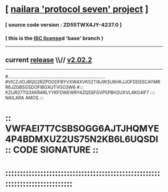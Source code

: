 
# [ [nailara 'protocol seven' project](http://nailara.network/) ]

### [ source code version : ZD55TWX4JY-4237.0 ]

### ( this is the [ISC license](license)d 'base' branch )
---
## current [release](https://github.com/nailara-technologies/protocol-7/releases) \\\\// [v2.02.2](https://github.com/nailara-technologies/protocol-7/releases/tag/v2.02.2)
---

#.............................................................................
#VICZJIOJRQG2RZPDODFBYVXW4XVK52TI6JW3U6HKJJOFDDSSCAYMRR6JZGBSGSDOFIBGXUTVGO3W6
#::: KZIJR27TQ3XKRARLYYKFDWEWRY4ZQ5SFGVP5PBH2UXVL4KG4IF7 :::: NAILARA AMOS :::
# :: VWFAEI7T7CSBSOGG6AJTJHQMYE4P4BDMXUZ2US75N2KB6L6UQSDI :: CODE SIGNATURE ::
# ::::::::::::::::::::::::::::::::::::::::::::::::::::::::::::::::::::::::::::

